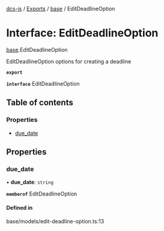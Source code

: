 [dcs-js](../README.md) / [Exports](../modules.md) / [base](../modules/base.md) / EditDeadlineOption

# Interface: EditDeadlineOption

[base](../modules/base.md).EditDeadlineOption

EditDeadlineOption options for creating a deadline

**`export`**

**`interface`** EditDeadlineOption

## Table of contents

### Properties

- [due\_date](base.EditDeadlineOption.md#due_date)

## Properties

### <a id="due_date" name="due_date"></a> due\_date

• **due\_date**: `string`

**`memberof`** EditDeadlineOption

#### Defined in

base/models/edit-deadline-option.ts:13
